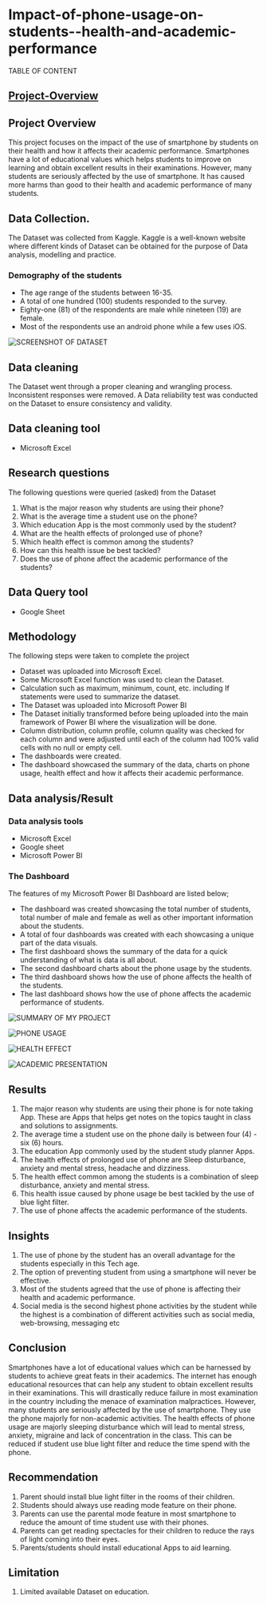 # Impact-of-phone-usage-on-students--health-and-academic-performance
TABLE OF CONTENT
## [Project-Overview](#Project-Overview)
## Project Overview
This project focuses on the impact of the use of smartphone by students on their health and how it affects their academic performance. Smartphones have a lot of educational values which helps students to improve on learning and obtain excellent results in their examinations. However, many students are seriously affected by the use of smartphone. It has caused more harms than good to their health and academic performance of many students. 
## Data Collection. 
The Dataset was collected from Kaggle. Kaggle is a well-known website where different kinds of Dataset can be obtained for the purpose of Data analysis, modelling and practice. 
### Demography of the students
-	The age range of the students between 16-35.
-	A total of one hundred (100) students responded to the survey.
-	Eighty-one (81) of the respondents are male while nineteen (19) are female. 
-	Most of the respondents use an android phone while a few uses iOS.

  ![SCREENSHOT OF DATASET](https://github.com/user-attachments/assets/40b7da54-3fe5-413a-8433-de7c356d3d65)

## Data cleaning
The Dataset went through a proper cleaning and wrangling process. Inconsistent responses were removed. A Data reliability test was conducted on the Dataset to ensure consistency and validity.
## Data cleaning tool
-	Microsoft Excel

## Research questions 
The following questions were queried (asked) from the Dataset
1.	What is the major reason why students are using their phone?
2.	What is the average time a student use on the phone?
3.	Which education App is the most commonly used by the student?
4.	What are the health effects of prolonged use of phone?
5.	Which health effect is common among the students?
6.	How can this health issue be best tackled?
7.	Does the use of phone affect the academic performance of the students?
## Data Query tool
-	Google Sheet
## Methodology 
The following steps were taken to complete the project
-	Dataset was uploaded into Microsoft Excel.
-	Some Microsoft Excel function was used to clean the Dataset.
-	Calculation such as maximum, minimum, count, etc. including If statements were used to summarize the dataset.
-	The Dataset was uploaded into Microsoft Power BI 
-	The Dataset initially transformed before being uploaded into the main framework of Power BI where the visualization will be done.
-	Column distribution, column profile, column quality was checked for each column and were adjusted until each of the column had 100% valid cells with no null or empty cell.
-	The dashboards were created.
-	The dashboard showcased the summary of the data, charts on phone usage, health effect and how it affects their academic performance.
## Data analysis/Result
### Data analysis tools
-	Microsoft Excel
-	Google sheet
-	Microsoft Power BI
### The Dashboard
The features of my Microsoft Power BI Dashboard are listed below;
-	The dashboard was created showcasing the total number of students, total number of male and female as well as other important information about the students.
-	A total of four dashboards was created with each showcasing a unique part of the data visuals. 
-	The first dashboard shows the summary of the data for a quick understanding of what is data is all about.
-	The second dashboard charts about the phone usage by the students.
-	The third dashboard shows how the use of phone affects the health of the students.
-	The last dashboard shows how the use of phone affects the academic performance of students.

![SUMMARY OF MY PROJECT](https://github.com/user-attachments/assets/99d8de44-6ee3-4d82-be00-9e73d72f69be)

![PHONE USAGE](https://github.com/user-attachments/assets/cdfa4c29-f103-4373-8f18-3ea4c72eb5f6)

![HEALTH EFFECT](https://github.com/user-attachments/assets/030a2c00-4224-4cf9-a86c-a594e04f7951)

![ACADEMIC PRESENTATION](https://github.com/user-attachments/assets/eda7fff6-4307-4a0c-927d-836eadb2ff7f)


## Results
1.	The major reason why students are using their phone is for note taking App. These are Apps that helps get notes on the topics taught in class and solutions to assignments. 
2.	The average time a student use on the phone daily is between four (4) - six (6) hours.
3.	The education App commonly used by the student study planner Apps.
4.	The health effects of prolonged use of phone are Sleep disturbance, anxiety and mental stress, headache and dizziness.
5.	The health effect common among the students is a combination of sleep disturbance, anxiety and mental stress.
6.	This health issue caused by phone usage be best tackled by the use of blue light filter.
7.	The use of phone affects the academic performance of the students. 
## Insights
1.	The use of phone by the student has an overall advantage for the students especially in this Tech age. 
2.	The option of preventing student from using a smartphone will never be effective. 
3.	Most of the students agreed that the use of phone is affecting their health and academic performance. 
4.	Social media is the second highest phone activities by the student while the highest is a combination of different activities such as social media,  web-browsing, messaging etc
## Conclusion
Smartphones have a lot of educational values which can be harnessed by students to achieve great feats in their academics. The internet has enough educational resources that can help any student to obtain excellent results in their examinations. This will drastically reduce failure in most examination in the country including the menace of examination malpractices. However, many students are seriously affected by the use of smartphone. They use the phone majorly for non-academic activities. The health effects of phone usage are majorly sleeping disturbance which will lead to mental stress, anxiety, migraine and lack of concentration in the class. This can be reduced if student use blue light filter and reduce the time spend with the phone.

## Recommendation
1.	Parent should install blue light filter in the rooms of their children.
2.	Students should always use reading mode feature on their phone. 
3.	Parents can use the parental mode feature in most smartphone to reduce the amount of time student use with their phones.
4.	Parents can get reading spectacles for their children to reduce the rays of light coming into their eyes. 
5.	Parents/students should install educational Apps to aid learning. 
## Limitation
1.	Limited available Dataset on education. 
